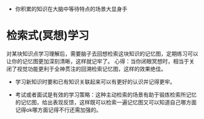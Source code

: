 * 你积累的知识在大脑中等待特点的场景大显身手

# 检索式(冥想)学习
对某块知识点学习理解后，需要脑子去回想检索这块知识的记忆图，定期练习可以让你的记忆图更加深刻清晰，这样就记牢了。
心得：当你闭眼冥想时，相当于关闭了视觉功能更利于全神贯注的回溯检索记忆图，这样的效果绝佳。

* 学习新知识时要和已有知识关联起来可以有更好的认识并记得更牢。

* 考试或者面试是有效的学习策略：这种主动检索的场景有助于锻炼检索所记忆的记忆图，给出表现反馈，这样既可以检索一遍记忆图又可以知道自己哪方面记得ok哪方面记得不行还需加强的。


